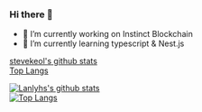 ### Hi there 👋

- 🔭 I’m currently working on Instinct Blockchain
- 🌱 I’m currently learning typescript & Nest.js

<!--
**stevekeol/stevekeol** is a ✨ _special_ ✨ repository because its `README.md` (this file) appears on your GitHub profile.

Here are some ideas to get you started:

- 🔭 I’m currently working on Instinct Blockchain
- 🌱 I’m currently learning typescript & Nest.js
- 👯 I’m looking to collaborate on ...
- 🤔 I’m looking for help with ...
- 💬 Ask me about ...
- 📫 How to reach me: ...
- 😄 Pronouns: ...
- ⚡ Fun fact: ...
-->

[stevekeol's github stats](https://github-readme-stats.vercel.app/api?username=stevekeol&count_private=true&show_icons=true)
<br>
[Top Langs](https://github-readme-stats.vercel.app/api/top-langs/?username=stevekeol&layout=compact)

[![Lanlyhs's github stats](https://github-readme-stats.vercel.app/api?username=stevekeol&count_private=true&show_icons=true)](https://ziqiang.ch/)
<br>
[![Top Langs](https://github-readme-stats.vercel.app/api/top-langs/?username=stevekeol&layout=compact)](https://ziqiang.ch/)

